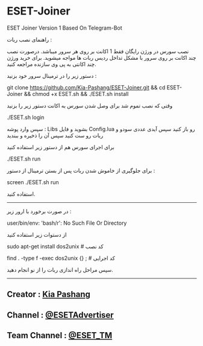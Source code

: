 # ESET-Joiner
ESET Joiner Version 1 Based On Telegram-Bot

راهنمای نصب ربات : 

نصب سورس در ورژن رایگان فقط 1 اکانت بر روی هر سرور میباشد.
درصورت نصب چند اکانت بر روی سرور با مشکل تداخل ردیس ربات ها مواجه میشوید.
برای خرید ورژن چند اکانتی به پی وی سازنده مراجعه کنید.

دستور زیر را در ترمینال سرور خود بزنید :

git clone https://github.com/Kia-Pashang/ESET-Joiner.git && cd ESET-Joiner && chmod +x ESET.sh && ./ESET.sh install

وقتی که نصب تموم شد برای وصل شدن سورس به اکانت دستور زیر را بزنید

./ESET.sh login

سپس وارد پوشه :
Libs
بشوید و فایل 
Config.lua
رو باز کنید
سپس آیدی عددی سودو و ربات رو ست کنید سپس آن را ذخیره و ببندید

برای اجرای سورس هم از دستور زیر استفاده کنید 

./ESET.sh run

برای جلوگیری از خاموش شدن ربات پس از بستن ترمینال از دستور :

screen ./ESET.sh run

استفاده کنید.

------------------------------------------------

در صورت برخورد با ارور زیر : 

user/bin/env: 'bash/r': No Such File Or Directory

از دستوات زیر استفاده کنید

sudo apt-get install dos2unix # کد نصب

find . -type f -exec dos2unix {} \; # کد اجرایی


سپس مراحل راه اندازی ربات را از نو انجام دهید.

------------------------------------------------

## Creator : [Kia Pashang](Https://T.Me/To_My_Amigos)
## Channel : [@ESETAdvertiser](Https://T.Me/ESETAdvertiser)
## Team Channel : [@ESET_TM](Https://T.Me/ESET_TM)
